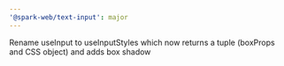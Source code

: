 ```yaml
---
'@spark-web/text-input': major
---
```


Rename useInput to useInputStyles which now returns a tuple (boxProps and CSS
object) and adds box shadow
